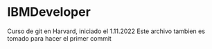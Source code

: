 # IBMDeveloper
Curso de git en Harvard, iniciado el 1.11.2022
Este archivo tambien es tomado para hacer el primer commit 
